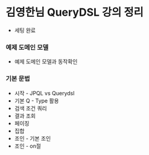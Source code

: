 # 김영한님 QueryDSL 강의 정리
- 세팅 완료

### 예제 도메인 모델
- 예제 도메인 모델과 동작확인

### 기본 문법
- 시작 - JPQL vs Querydsl
- 기본 Q - Type 활용
- 검색 조건 쿼리
- 결과 조회
- 페이징
- 집합
- 조인 - 기본 조인
- 조인 - on절
